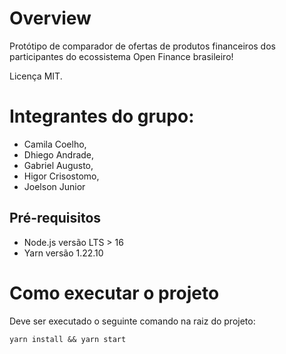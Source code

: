 # Overview
Protótipo de comparador de ofertas de produtos financeiros dos participantes do ecossistema Open Finance brasileiro!

Licença MIT.

# Integrantes do grupo:

- Camila Coelho,
- Dhiego Andrade,
- Gabriel Augusto,
- Higor Crisostomo,
- Joelson Junior

## Pré-requisitos
- Node.js versão LTS > 16
- Yarn versão 1.22.10

# Como executar o projeto

Deve ser executado o seguinte comando na raiz do projeto:

```
yarn install && yarn start
```
